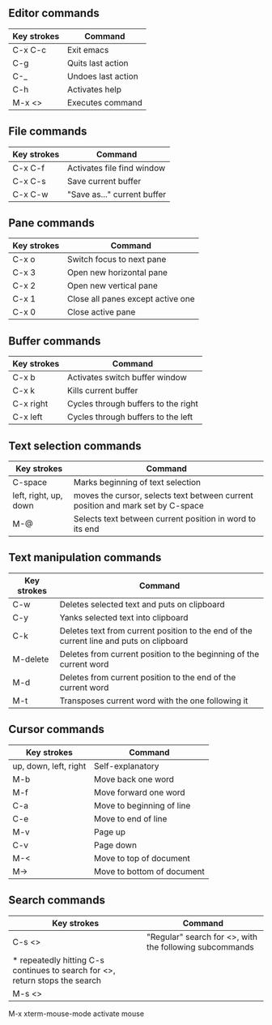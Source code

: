 ## Editor commands

| Key strokes | Command |  
|---------|------------|  
| C-x C-c | Exit emacs |  
| C-g | Quits last action |
| C-_ | Undoes last action |
| C-h | Activates help |  
| M-x <<command>> | Executes command |

## File commands

| Key strokes | Command |  
|---------|------------|  
| C-x C-f | Activates file find window |  
| C-x C-s | Save current buffer |  
| C-x C-w | "Save as..." current buffer |  

## Pane commands

| Key strokes | Command |  
|---------|------------|  
| C-x o | Switch focus to next pane |  
| C-x 3 | Open new horizontal pane |  
| C-x 2 | Open new vertical pane |  
| C-x 1 | Close all panes except active one |  
| C-x 0 | Close active pane |  

## Buffer commands

| Key strokes | Command |  
|---------|------------|  
| C-x b | Activates switch buffer window |  
| C-x k | Kills current buffer |  
| C-x right | Cycles through buffers to the right |  
| C-x left | Cycles through buffers to the left |  

## Text selection commands

| Key strokes | Command |  
|---------|------------|  
| C-space | Marks beginning of text selection |
| left, right, up, down | moves the cursor, selects text between current position and mark set by C-space |
| M-@ | Selects text between current position in word to its end |



## Text manipulation commands

| Key strokes | Command |  
|---------|------------|  
| C-w | Deletes selected text and puts on clipboard |
| C-y | Yanks selected text into clipboard |
| C-k | Deletes text from current position to the end of the current line and puts on clipboard |
| M-delete | Deletes from current position to the beginning of the current word |
| M-d | Deletes from current position to the end of the current word |
| M-t | Transposes current word with the one following it |  


## Cursor commands

| Key strokes | Command |  
|---------|------------|  
| up, down, left, right | Self-explanatory |
| M-b | Move back one word |
| M-f | Move forward one word |
| C-a | Move to beginning of line |
| C-e | Move to end of line |
| M-v | Page up |
| C-v | Page down |
| M-< | Move to top of document |
| M-> | Move to bottom of document |

## Search commands

| Key strokes | Command |  
|---------|------------|  
| C-s <<string>> | "Regular" search for <<string>>, with the following subcommands
* repeatedly hitting C-s continues to search for <<string>>, return stops the search |
| M-s <<string>> | |  



M-x xterm-mouse-mode activate mouse
